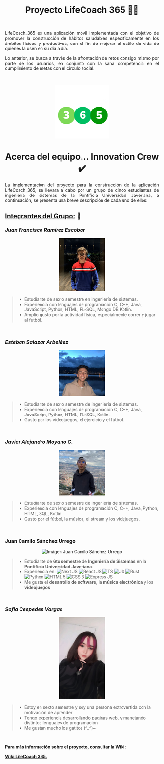 <h1 align = "center"> Proyecto LifeCoach 365 🏃💪  </h1>
<br>

<p align = "justify"> LifeCoach_365 es una aplicación móvil implementada con el objetivo de promover la construcción de hábitos saludables específicamente en los ámbitos físicos y productivos, con el fin de mejorar el estilo de vida de quienes la usen en su día a día. </p>
<p align = "justify"> Lo anterior, se busca a través de la afrontación de retos consigo mismo por parte de los usuarios, en conjunto con la sana competencia en el cumplimiento de metas con el circulo social. </p>
<br>

<p align="center">
  <img src="https://github.com/ICM2330/LifeCoach/blob/main/wiki_images/Logo_LC.png" alt="Logo LifeCoach 365" width="35%" height="50%">
</p>

<h1 align = "center"> Acerca del equipo... Innovation Crew ✔️ </h1>

<p align = "justify"> La implementación del proyecto para la construcción de la aplicación LifeCoach_365, se llevara a cabo por un grupo de cinco estudiantes de ingeniería de sistemas de la Pontificia Universidad Javeriana, a continuación, se presenta una breve descripción de cada uno de ellos: </p>

<h2 align = "left"> <b> <u> Integrantes del Grupo:</b></u> 👷 </h2>

<h3> <i> Juan Francisco Ramírez Escobar </i> </h3>
<p align = "center">
   <img src="https://github.com/ICM2330/LifeCoach/blob/main/wiki_images/JFRE_GH.jpeg" alt="Imágen Juan Francisco Ramírez" width="30%" height="40%">
</p>

> * Estudiante de sexto semestre en ingeniería de sistemas.
> * Experiencía con lenguajes de programación C, C++, Java, JavaScript, Python, HTML, PL-SQL, Mongo DB Kotlin.
> * Amplio gusto por la actividad física, especialmente correr y jugar al futból.
<br>



<h3> <i> Esteban Salazar Arbeláez </i> </h3>
<p align = "center">
   <img src="https://github.com/ICM2330/LifeCoach/blob/main/wiki_images/ESA.jpeg" alt="Imágen Esteban Salazar" width="30%" height="40%">
</p>

> * Estudiante de sexto semestre de ingeniería de sistemas.
> * Experiencía con lenguajes de programación C, C++, Java, JavaScript, Python, HTML, PL-SQL, Kotlin.
> * Gusto por los videojuegos, el ejercicio y el fútbol.
<br>

<h3> <i> Javier Alejandro Moyano C. </i> </h3>
<p align = "center">
<img src="https://github.com/ICM2330/LifeCoach/blob/main/wiki_images/moyisPP.jpg" alt="Imágen Alejandro Moyano" width="30%" height="40%">
</p>


> * Estudiante de sexto semestre de ingeniería de sistemas.
> * Experiencia con lenguajes de programación C, C++, Java, Python, HTML, SQL, Kotlin
> * Gusto por el fútbol, la música, el stream y los videjuegos.
<br>

### Juan Camilo Sánchez Urrego

<p align="center">
   <img src="https://1.gravatar.com/avatar/b0b1395c58c8d04cd369aafd6798c6405575f8404bf86a506a0a8761d7454064?size=500" alt="Imágen Juan Camilo Sánchez Urrego" width="30%" height="40%">
</p>

> * Estudiante de **6to semestre** de **Ingeniería de Sistemas** en la **Pontificia Universidad Javeriana**.
> * Experiencia en: ![Next JS](https://img.shields.io/badge/Next_JS-black?style=for-the-badge&logo=Next.js&logoColor=white)
![React JS](https://img.shields.io/badge/React-20232A?style=for-the-badge&logo=react&logoColor=61DAFB)
![TS](https://img.shields.io/badge/TypeScript-007ACC?style=for-the-badge&logo=typescript&logoColor=white)
![JS](https://img.shields.io/badge/JavaScript-F7DF1E?style=for-the-badge&logo=javascript&logoColor=black)
![Rust](https://img.shields.io/badge/Rust-000000?style=for-the-badge&logo=rust&logoColor=white)
![Python](https://img.shields.io/badge/Python-3776AB?style=for-the-badge&logo=python&logoColor=white)
![HTML 5](https://img.shields.io/badge/HTML_5-e34c26?style=for-the-badge&logo=html5&logoColor=white)
![CSS 3](https://img.shields.io/badge/CSS-264de4?&style=for-the-badge&logo=css3&logoColor=white)
![Express JS](https://img.shields.io/badge/Express.js-404D59?style=for-the-badge&logo=Express&logoColor=white)
> * Me gusta el **desarrollo de software**, la **música electrónica** y los **videojuegos**
<br>

<h3> <i> Sofia Cespedes Vargas </i> </h3>
<p align = "center">
<img src = "https://raw.githubusercontent.com/ICM2330/LifeCoach/main/wiki_images/sofia%20cespedes.jpeg" alt = "Sofia Cespedes" width= "30%" height="40%">
</p>


> * Estoy en sexto semestre  y soy una persona extrovertida con la motivación de aprender 
> * Tengo experiencia desarrollando paginas web, y manejando distintos lenguajes de programación
> * Me gustan mucho los gatitos (^..^)~
<br>


<b> <p> Para más información sobre el proyecto, consultar la Wiki: </p> <b>
<a href = "https://github.com/ICM2330/LifeCoach/wiki"> Wiki LifeCoach 365. </a>

